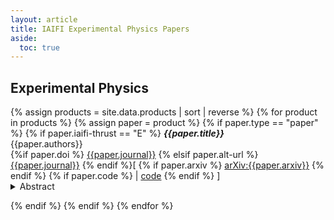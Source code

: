 ```yaml
---
layout: article
title: IAIFI Experimental Physics Papers
aside:
  toc: true
---
```


## Experimental Physics

{% assign products = site.data.products | sort | reverse %}
{% for product in products %}
{% assign paper = product %}
{% if paper.type == "paper" %}
{% if paper.iaifi-thrust == "E" %}
***{{paper.title}}*** <br>
{{paper.authors}} <br>
{%if paper.doi %} [{{paper.journal}}]({{paper.doi}}) {% elsif paper.alt-url %} [{{paper.journal}}]({{paper.alt-url}}) {% endif %}[ {% if paper.arxiv %} [arXiv:{{paper.arxiv}}](https://arxiv.org/abs/{{paper.arxiv}}) {% endif %} {% if paper.code %} | [code]({{paper.code}}) {% endif %} ]
<div style = "position:relative; top:-1em;" >
<details>
<summary>Abstract</summary>
<em>{{paper.abstract}}</em>
</details>
</div>
{% endif %}
{% endif %}
{% endfor %}

